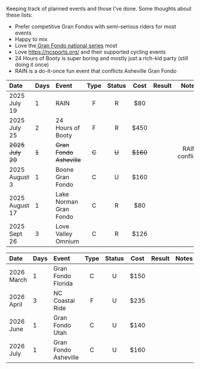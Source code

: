 Keeping track of planned events and those I've done. Some thoughts about these lists:

- Prefer competitive Gran Fondos with semi-serious riders for most events
- Happy to mix 
- Love the[ Gran Fondo national series](https://www.granfondonationalseries.com/gfns-events-2025?utm_source=chatgpt.com) most
- Love https://ncsports.org/ and their supported cycling events
- 24 Hours of Booty is super boring and mostly just a rich-kid party (still doing it once)
- RAIN is a do-it-once fun event that conflicts Asheville Gran Fondo

| Date             | Days  | Event                    | Type  | Status |   Cost   | Result |     Notes      |
| :--------------- | :---- | :----------------------- | :---: | :----: | :------: | :----: | :------------: |
| 2025 July 19     | 1     | RAIN                     |   F   |   R    |   $80    |        |                |
| 2025 July 25     | 2     | 24 Hours of Booty        |   F   |   R    |   $450   |        |                |
| ~~2025 July 20~~ | ~~1~~ | ~~Gran Fondo Asheville~~ | ~~C~~ | ~~U~~  | ~~$160~~ |        | RAIN conflicts |
| 2025 August 3    | 1     | Boone Gran Fondo         |   C   |   U    |   $160   |        |                |
| 2025 August 17   | 1     | Lake Norman Gran Fondo   |   C   |   R    |   $80    |        |                |
| 2025 Sept 26     | 3     | Love Valley Omnium       |   C   |   R    |   $126   |        |                |

| Date         | Days | Event                | Type | Status | Cost | Result | Notes |
| :----------- | :--- | :------------------- | :--: | :----: | :--: | :----: | :---: |
| 2026 March   | 1    | Gran Fondo Florida   |  C   |   U    | $150 |        |       |
| 2026 April   | 3    | NC Coastal Ride      |  F   |   U    | $235 |        |       |
| 2026 June    | 1    | Gran Fondo Utah      |  C   |   U    | $140 |        |       |
| 2026 July    | 1    | Gran Fondo Asheville |  C   |   U    | $160 |        |       |
